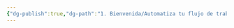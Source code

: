 ```yaml
---
{"dg-publish":true,"dg-path":"1. Bienvenida/Automatiza tu flujo de trabajo.md","permalink":"/1-bienvenida/automatiza-tu-flujo-de-trabajo/"}
---
```


